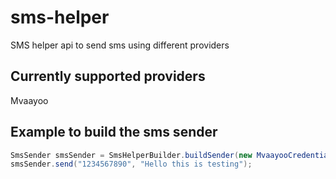 # sms-helper

SMS helper api to send sms using different providers

## Currently supported providers
 Mvaayoo
 
## Example to build the sms sender
```Java
SmsSender smsSender = SmsHelperBuilder.buildSender(new MvaayooCredentials("xxxxxx", "xxxxxx"));
smsSender.send("1234567890", "Hello this is testing");
